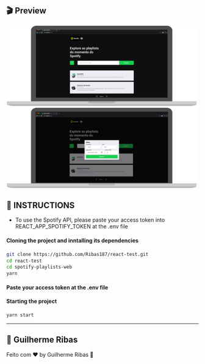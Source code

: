 ## 🎬 Preview
<img src="assets/demo1.png" alt="Demo Preview1" width=500/>
<br />
<img src="assets/demo2.png" alt="Demo Preview2" width=500/>

## 🔖 INSTRUCTIONS

- To use the Spotify API, please paste your access token into REACT_APP_SPOTIFY_TOKEN at the .env file

#### Cloning the project and inntalling its dependencies
```sh
git clone https://github.com/Ribas187/react-test.git
cd react-test
cd spotify-playlists-web
yarn
```
#### Paste your access token at the .env file
#### Starting the project
```sh
yarn start
```
---

## :memo: Guilherme Ribas
Feito com ♥ by Guilherme Ribas :wave:
